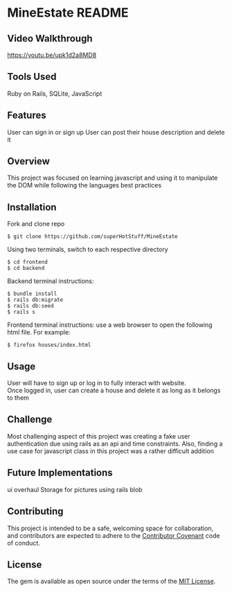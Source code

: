 # MineEstate README

## Video Walkthrough

https://youtu.be/upk1d2a8MD8

## Tools Used

Ruby on Rails, SQLite, JavaScript

## Features

User can sign in or sign up
User can post their house description and delete it 

## Overview

This project was focused on learning javascript and using it to manipulate the DOM while following the languages best practices

## Installation

Fork and clone repo

    $ git clone https://github.com/superHotStuff/MineEstate
    

Using two terminals, switch to each respective directory

    $ cd frontend
    $ cd backend
  

Backend terminal instructions: 

    $ bundle install
    $ rails db:migrate
    $ rails db:seed
    $ rails s

Frontend terminal instructions:
    use a web browser to open the following html file. For example:
    
    $ firefox houses/index.html

## Usage

User will have to sign up or log in to fully interact with website.  
Once logged in, user can create a house and delete it as long as it belongs to them

## Challenge

Most challenging aspect of this project was creating a fake user authentication due using rails as an api and time constraints. Also, finding a use case for javascript class in this project was a rather difficult addition

## Future Implementations

 ui overhaul
 Storage for pictures using rails blob

## Contributing

This project is intended to be a safe, welcoming space for collaboration, and contributors are expected to adhere to the [Contributor Covenant](http://contributor-covenant.org) code of conduct.

## License

The gem is available as open source under the terms of the [MIT License](https://opensource.org/licenses/MIT).

